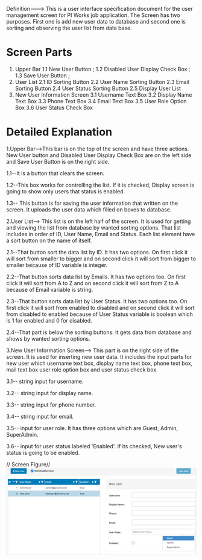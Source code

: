Definition---> This is a user interface specification document for the user management screen for PI Works job application. The Screen has two purposes. First one is add new user data to database and second one is sorting and observing the user list from data base. 

# Screen Parts
1. Upper Bar
   1.1 New User Button ;
   1.2 Disabled User Display Check Box ;
   1.3 Save User Button ;
2. User List
   2.1 ID Sorting Button
   2.2 User Name Sorting Button
   2.3 Email Sorting Button
   2.4 User Status Sorting Button
   2.5 Display User List
3. New User Information Screen
   3.1 Username Text Box
   3.2 Display Name Text Box
   3.3 Phone Text Box
   3.4 Email Text Box
   3.5 User Role Option Box
   3.6 User Status Check Box 

# Detailed Explanation
 
 1.Upper Bar-->This bar is on the top of the screen and have three actions. New User button and Disabled User Display Check Box are on the left side and Save User Button is on the right side.


  1.1--It is a button that clears the screen.
 
  1.2--This box works for controlling the list. If it is checked, Display screen is going to show only users that status is enabled.
 
  1.3-- This button is for saving the user information that written on the screen. It uploads the user data which filled on boxes to database.
  
  
 2.User List--> This list is on the left half of the screen. It is used for getting and viewing the list from database by wanted sorting options. That list includes in order of ID, User Name, Email and Status. Each list element have a sort button on the name of itself.
 
 
  2.1--That button sort the data list by ID. It has two options. On first click it will sort from smaller to bigger and on second click it will sort from bigger to smaller because of ID variable is integer.

  2.2--That button sorts data list by Emails. It has two options too. On first click it will sort from A to Z and on second click it will sort from Z to A because of Email variable is string.

  2.3--That button sorts data list by User Status. It has two options too. On first click it will sort from enabled to disabled and on second click it will sort from disabled to enabled because of User Status variable is boolean which is 1 for enabled and 0 for disabled.

  2.4--That part is below the sorting buttons. It gets data from database and shows by wanted sorting options.


  3.New User Information Screen--> This part is on the right side of the screen. It is used for inserting new user data. It includes the input parts for new user which username text box, display name text box, phone text box, mail text box user role option box and user status check box.

  3.1-- string input for username.
 
  3.2-- string input for display name.
 
  3.3-- string input for phone number.
 
  3.4-- string input for email.
 
  3.5-- input for user role. It has three options which are Guest, Admin, SuperAdmin. 
 
  3.6-- input for user status labeled 'Enabled'. If its checked, New user's status is going to be enabled.
 
// Screen Figure//
![User Management Screen](/pic1.png)
